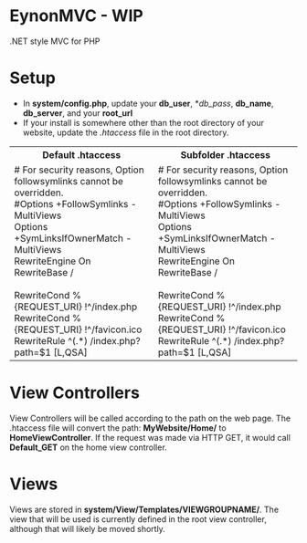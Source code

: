 # EynonMVC - WIP
.NET style MVC for PHP

# Setup
- In **system/config.php**, update your **db_user**, **db_pass*, **db_name**, **db_server**, and your **root_url**
- If your install is somewhere other than the root directory of your website, update the *.htaccess* file in the root directory.

<table>
  <tr>
    <th>Default .htaccess</th>
    <th>Subfolder .htaccess</th>
  </tr>
  <tr>
    <td>
      # For security reasons, Option followsymlinks cannot be overridden.<br />
      #Options +FollowSymlinks -MultiViews<br />
      Options +SymLinksIfOwnerMatch -MultiViews<br />
      RewriteEngine On<br />
      RewriteBase /<br />
      <br />
      RewriteCond %{REQUEST_URI} !^/index.php<br />
      RewriteCond %{REQUEST_URI} !^/favicon.ico<br />
      RewriteRule ^(.*) /index.php?path=$1 [L,QSA]<br />
    </td>
    <td>
      # For security reasons, Option followsymlinks cannot be overridden.<br />
      #Options +FollowSymlinks -MultiViews<br />
      Options +SymLinksIfOwnerMatch -MultiViews<br />
      RewriteEngine On<br />
      RewriteBase /<br />
      <br />
      RewriteCond %{REQUEST_URI} !^/index.php<br />
      RewriteCond %{REQUEST_URI} !^/favicon.ico<br />
      RewriteRule ^(.*) /index.php?path=$1 [L,QSA]
    </td>
  </tr>
</table>

# View Controllers
View Controllers will be called according to the path on the web page. The .htaccess file will convert the path:
**MyWebsite/Home/** to **HomeViewController**. If the request was made via HTTP GET, it would call **Default_GET** on the home view controller.

# Views
Views are stored in **system/View/Templates/VIEWGROUPNAME/**.
The view that will be used is currently defined in the root view controller, although that will likely be moved shortly.

